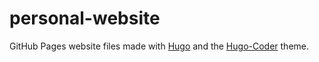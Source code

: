 # personal-website

GitHub Pages website files made with [Hugo](https://gohugo.io/) and the [Hugo-Coder](https://github.com/luizdepra/hugo-coder) theme.
